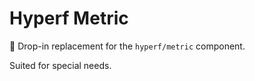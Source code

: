 # Hyperf Metric

🔭 Drop-in replacement for the `hyperf/metric` component.

Suited for special needs.
